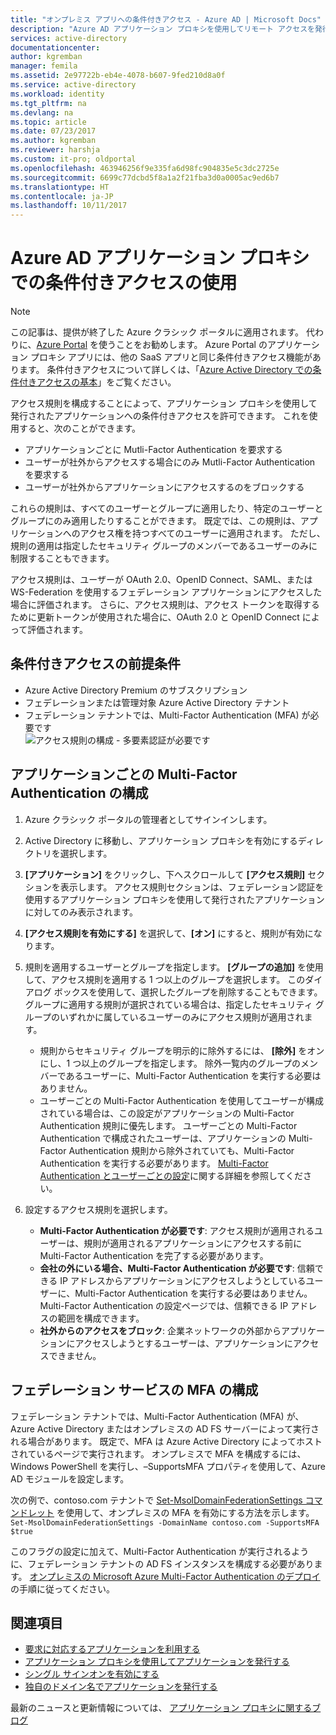 ```yaml
---
title: "オンプレミス アプリへの条件付きアクセス - Azure AD | Microsoft Docs"
description: "Azure AD アプリケーション プロキシを使用してリモート アクセスを発行するアプリケーションの条件付きアクセスを設定する方法について説明します。"
services: active-directory
documentationcenter: 
author: kgremban
manager: femila
ms.assetid: 2e97722b-eb4e-4078-b607-9fed210d8a0f
ms.service: active-directory
ms.workload: identity
ms.tgt_pltfrm: na
ms.devlang: na
ms.topic: article
ms.date: 07/23/2017
ms.author: kgremban
ms.reviewer: harshja
ms.custom: it-pro; oldportal
ms.openlocfilehash: 463946256f9e335fa6d98fc904835e5c3dc2725e
ms.sourcegitcommit: 6699c77dcbd5f8a1a2f21fba3d0a0005ac9ed6b7
ms.translationtype: HT
ms.contentlocale: ja-JP
ms.lasthandoff: 10/11/2017
---
```

# <a name="working-with-conditional-access-in-azure-ad-application-proxy"></a>Azure AD アプリケーション プロキシでの条件付きアクセスの使用

>[!NOTE]
>この記事は、提供が終了した Azure クラシック ポータルに適用されます。 代わりに、[Azure Portal](https://portal.azure.com) を使うことをお勧めします。 Azure Portal のアプリケーション プロキシ アプリには、他の SaaS アプリと同じ条件付きアクセス機能があります。 条件付きアクセスについて詳しくは、「[Azure Active Directory での条件付きアクセスの基本](active-directory-conditional-access-azure-portal-get-started.md)」をご覧ください。

アクセス規則を構成することによって、アプリケーション プロキシを使用して発行されたアプリケーションへの条件付きアクセスを許可できます。 これを使用すると、次のことができます。

* アプリケーションごとに Mutli-Factor Authentication を要求する
* ユーザーが社外からアクセスする場合にのみ Mutli-Factor Authentication を要求する
* ユーザーが社外からアプリケーションにアクセスするのをブロックする

これらの規則は、すべてのユーザーとグループに適用したり、特定のユーザーとグループにのみ適用したりすることができます。 既定では、この規則は、アプリケーションへのアクセス権を持つすべてのユーザーに適用されます。 ただし、規則の適用は指定したセキュリティ グループのメンバーであるユーザーのみに制限することもできます。  

アクセス規則は、ユーザーが OAuth 2.0、OpenID Connect、SAML、または WS-Federation を使用するフェデレーション アプリケーションにアクセスした場合に評価されます。 さらに、アクセス規則は、アクセス トークンを取得するために更新トークンが使用された場合に、OAuth 2.0 と OpenID Connect によって評価されます。

## <a name="conditional-access-prerequisites"></a>条件付きアクセスの前提条件
* Azure Active Directory Premium のサブスクリプション
* フェデレーションまたは管理対象 Azure Active Directory テナント
* フェデレーション テナントでは、Multi-Factor Authentication (MFA) が必要です  
    ![アクセス規則の構成 - 多要素認証が必要です](./media/active-directory-application-proxy-conditional-access/application-proxy-conditional-access.png)

## <a name="configure-per-application-multi-factor-authentication"></a>アプリケーションごとの Multi-Factor Authentication の構成
1. Azure クラシック ポータルの管理者としてサインインします。
2. Active Directory に移動し、アプリケーション プロキシを有効にするディレクトリを選択します。
3. **[アプリケーション]** をクリックし、下へスクロールして **[アクセス規則]** セクションを表示します。 アクセス規則セクションは、フェデレーション認証を使用するアプリケーション プロキシを使用して発行されたアプリケーションに対してのみ表示されます。
4. **[アクセス規則を有効にする]** を選択して、**[オン]** にすると、規則が有効になります。
5. 規則を適用するユーザーとグループを指定します。 **[グループの追加]** を使用して、アクセス規則を適用する 1 つ以上のグループを選択します。 このダイアログ ボックスを使用して、選択したグループを削除することもできます。  グループに適用する規則が選択されている場合は、指定したセキュリティ グループのいずれかに属しているユーザーのみにアクセス規則が適用されます。  

   * 規則からセキュリティ グループを明示的に除外するには、 **[除外]** をオンにし、1 つ以上のグループを指定します。 除外一覧内のグループのメンバーであるユーザーに、Multi-Factor Authentication を実行する必要はありません。  
   * ユーザーごとの Multi-Factor Authentication を使用してユーザーが構成されている場合は、この設定がアプリケーションの Multi-Factor Authentication 規則に優先します。 ユーザーごとの Multi-Factor Authentication で構成されたユーザーは、アプリケーションの Multi-Factor Authentication 規則から除外されていても、Multi-Factor Authentication を実行する必要があります。 [Multi-Factor Authentication とユーザーごとの設定](../multi-factor-authentication/multi-factor-authentication.md)に関する詳細を参照してください。
6. 設定するアクセス規則を選択します。

   * **Multi-Factor Authentication が必要です**: アクセス規則が適用されるユーザーは、規則が適用されるアプリケーションにアクセスする前に Multi-Factor Authentication を完了する必要があります。
   * **会社の外にいる場合、Multi-Factor Authentication が必要です**: 信頼できる IP アドレスからアプリケーションにアクセスしようとしているユーザーに、Multi-Factor Authentication を実行する必要はありません。 Multi-Factor Authentication の設定ページでは、信頼できる IP アドレスの範囲を構成できます。
   * **社外からのアクセスをブロック**: 企業ネットワークの外部からアプリケーションにアクセスしようとするユーザーは、アプリケーションにアクセスできません。

## <a name="configuring-mfa-for-federation-services"></a>フェデレーション サービスの MFA の構成
フェデレーション テナントでは、Multi-Factor Authentication (MFA) が、Azure Active Directory またはオンプレミスの AD FS サーバーによって実行される場合があります。 既定で、MFA は Azure Active Directory によってホストされているページで実行されます。 オンプレミスで MFA を構成するには、Windows PowerShell を実行し、–SupportsMFA プロパティを使用して、Azure AD モジュールを設定します。

次の例で、contoso.com テナントで [Set-MsolDomainFederationSettings コマンドレット](https://msdn.microsoft.com/library/azure/dn194088.aspx) を使用して、オンプレミスの MFA を有効にする方法を示します。`Set-MsolDomainFederationSettings -DomainName contoso.com -SupportsMFA $true `

このフラグの設定に加えて、Multi-Factor Authentication が実行されるように、フェデレーション テナントの AD FS インスタンスを構成する必要があります。 [オンプレミスの Microsoft Azure Multi-Factor Authentication のデプロイ](../multi-factor-authentication/multi-factor-authentication-get-started-server.md)の手順に従ってください。

## <a name="see-also"></a>関連項目
* [要求に対応するアプリケーションを利用する](active-directory-application-proxy-claims-aware-apps.md)
* [アプリケーション プロキシを使用してアプリケーションを発行する](active-directory-application-proxy-publish.md)
* [シングル サインオンを有効にする](active-directory-application-proxy-sso-using-kcd.md)
* [独自のドメイン名でアプリケーションを発行する](active-directory-application-proxy-custom-domains.md)

最新のニュースと更新情報については、 [アプリケーション プロキシに関するブログ](http://blogs.technet.com/b/applicationproxyblog/)
